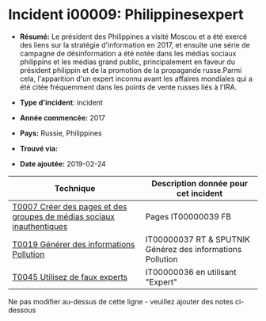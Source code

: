 # Incident i00009: Philippinesexpert

* **Résumé:** Le président des Philippines a visité Moscou et a été exercé des liens sur la stratégie d'information en 2017, et ensuite une série de campagne de désinformation a été notée dans les médias sociaux philippins et les médias grand public, principalement en faveur du président philippin et de la promotion de la propagande russe.Parmi cela, l'apparition d'un expert inconnu avant les affaires mondiales qui a été citée fréquemment dans les points de vente russes liés à l'IRA.

* **Type d'incident**: incident

* **Année commencée:** 2017

* **Pays:** Russie, Philippines

* **Trouvé via:**

* **Date ajoutée:** 2019-02-24
 

|Technique |Description donnée pour cet incident |
|--------- |------------------------- |
|[T0007 Créer des pages et des groupes de médias sociaux inauthentiques](../../generated_pages/techniques/T0007.md) |Pages IT00000039 FB |
|[T0019 Générer des informations Pollution](../../generated_pages/techniques/T0019.md) |IT00000037 RT & SPUTNIK Générez des informations Pollution |
|[T0045 Utilisez de faux experts](../../generated_pages/techniques/T0045.md) |IT00000036 en utilisant "Expert" |


Ne pas modifier au-dessus de cette ligne - veuillez ajouter des notes ci-dessous